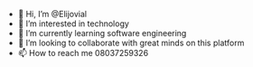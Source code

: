 - 👋 Hi, I’m @Elijovial
- 👀 I’m interested in technology 
- 🌱 I’m currently learning software engineering 
- 💞️ I’m looking to collaborate with great minds on this platform 
- 📫 How to reach me 08037259326

<!---
Elijovial/Elijovial is a ✨ special ✨ repository because its `README.md` (this file) appears on your GitHub profile.
You can click the Preview link to take a look at your changes.
--->
